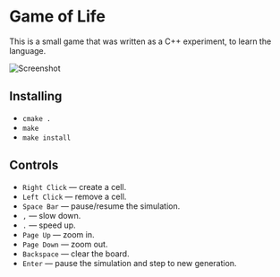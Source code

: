 # Game of Life

This is a small game that was written as a C++ experiment, to learn the language.

![Screenshot](http://i.imgur.com/ted4wwz.png)

## Installing
* `cmake .`
* `make`
* `make install`

## Controls
* `Right Click` — create a cell.
* `Left Click` — remove a cell.
* `Space Bar` — pause/resume the simulation.
* `,` — slow down.
* `.` — speed up.
* `Page Up` — zoom in.
* `Page Down` — zoom out.
* `Backspace` — clear the board.
* `Enter` — pause the simulation and step to new generation.
